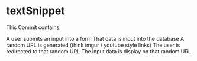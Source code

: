 # textSnippet
This Commit contains:

A user submits an input into a form
That data is input into the database
A random URL is generated (think imgur / youtube style links)
The user is redirected to that random URL
The input data is display on that random URL
